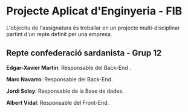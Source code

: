 # Projecte Aplicat d'Enginyeria - FIB
L'objectiu de l'assignatura és treballar en un projecte multi-disciplinar partint d'un repte definit per una empresa.

## Repte confederació sardanista - Grup 12

**Edgar-Xavier Martín**: Responsable del Back-End .

**Marc Navarro**: Responsable del Back-End.

**Jordi Soley**: Responsable de la Base de dades.

**Albert Vidal**: Responsable del Front-End.
